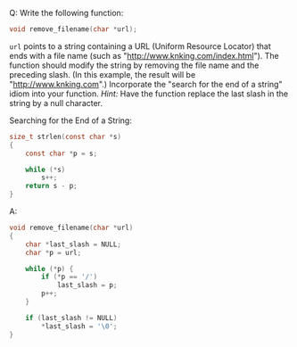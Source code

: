 Q: Write the following function:

```c
void remove_filename(char *url);
```

`url` points to a string containing a URL (Uniform Resource Locator) that ends
with a file name (such as "http://www.knking.com/index.html"). The function
should modify the string by removing the file name and the preceding slash. (In
this example, the result will be "http://www.knking.com".) Incorporate the
"search for the end of a string" idiom into your function. <em>Hint:</em> Have
the function replace the last slash in the string by a null character.

Searching for the End of a String:

```c
size_t strlen(const char *s)
{
    const char *p = s;

    while (*s)
        s++;
    return s - p;
}
```

A:

```c
void remove_filename(char *url)
{
	char *last_slash = NULL;
	char *p = url;

	while (*p) {
		if (*p == '/')
			last_slash = p;
		p++;
	}

	if (last_slash != NULL)
		*last_slash = '\0';
}
```
